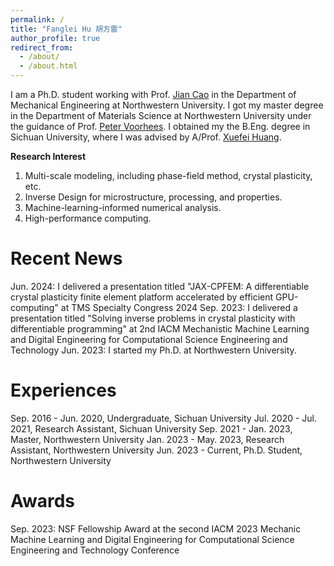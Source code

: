 ```yaml
---
permalink: /
title: "Fanglei Hu 胡方雷"
author_profile: true
redirect_from: 
  - /about/
  - /about.html
---
```


I am a Ph.D. student working with Prof. [Jian Cao](https://www.mccormick.northwestern.edu/research-faculty/directory/profiles/cao-jian.html) in the Department of Mechanical Engineering at Northwestern University. I got my master degree in the Department of Materials Science at Northwestern University under the guidance of Prof. [Peter Voorhees](https://www.mccormick.northwestern.edu/research-faculty/directory/profiles/voorhees-peter.html). I obtained my the B.Eng. degree in Sichuan University, where I was advised by A/Prof. [Xuefei Huang](https://www.researchgate.net/profile/Xuefei-Huang).

**Research Interest**
1. Multi-scale modeling, including phase-field method, crystal plasticity, etc.
2. Inverse Design for microstructure, processing, and properties.
3. Machine-learning-informed numerical analysis.
4. High-performance computing.


Recent News
======
Jun. 2024: I delivered a presentation titled "JAX-CPFEM: A differentiable crystal plasticity finite element platform accelerated by efficient GPU-computing" at TMS Specialty Congress 2024
Sep. 2023: I delivered a presentation titled "Solving inverse problems in crystal plasticity with differentiable programming" at 2nd IACM Mechanistic Machine Learning and Digital Engineering for Computational Science Engineering and Technology
Jun. 2023: I started my Ph.D. at Northwestern University.


Experiences
======
Sep. 2016 - Jun. 2020, Undergraduate, Sichuan University
Jul. 2020 - Jul. 2021, Research Assistant, Sichuan University
Sep. 2021 - Jan. 2023, Master, Northwestern University
Jan. 2023 - May. 2023, Research Assistant, Northwestern University
Jun. 2023 - Current, Ph.D. Student, Northwestern University


Awards
======
Sep. 2023: NSF Fellowship Award at the second IACM 2023 Mechanic Machine Learning and Digital Engineering for Computational Science Engineering and Technology Conference

